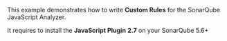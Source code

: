 This example demonstrates how to write **Custom Rules** for the SonarQube JavaScript Analyzer.

It requires to install the **JavaScript Plugin** **2.7** on your SonarQube 5.6+